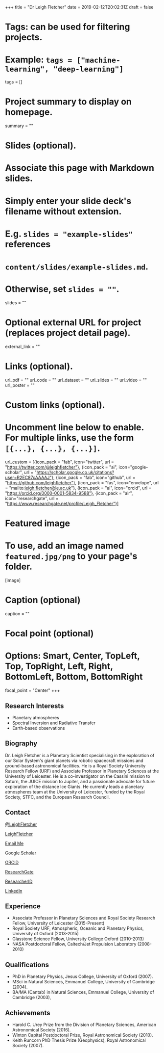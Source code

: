 +++
title = "Dr Leigh Fletcher"
date = 2019-02-12T20:02:31Z
draft = false

# Tags: can be used for filtering projects.
# Example: `tags = ["machine-learning", "deep-learning"]`
tags = []

# Project summary to display on homepage.
summary = ""

# Slides (optional).
#   Associate this page with Markdown slides.
#   Simply enter your slide deck's filename without extension.
#   E.g. `slides = "example-slides"` references
#   `content/slides/example-slides.md`.
#   Otherwise, set `slides = ""`.
slides = ""

# Optional external URL for project (replaces project detail page).
external_link = ""

# Links (optional).
url_pdf = ""
url_code = ""
url_dataset = ""
url_slides = ""
url_video = ""
url_poster = ""

# Custom links (optional).
#   Uncomment line below to enable. For multiple links, use the form `[{...}, {...}, {...}]`.
url_custom = [{icon_pack = "fab", icon="twitter", url = "https://twitter.com/@leighfletcher"},
	{icon_pack = "ai", icon="google-scholar", url = "https://scholar.google.co.uk/citations?user=R2EC87cAAAAJ"},
	{icon_pack = "fab", icon="github", url = "https://github.com/leighfletcher"},
	{icon_pack = "fas", icon="envelope", url = "mailto:leigh.fletcher@le.ac.uk"},
  {icon_pack = "ai", icon="orcid", url = "https://orcid.org/0000-0001-5834-9588"},
  {icon_pack = "air", icon="researchgate", url = "https://www.researchgate.net/profile/Leigh_Fletcher"}]


# Featured image
# To use, add an image named `featured.jpg/png` to your page's folder.
[image]
  # Caption (optional)
  caption = ""

  # Focal point (optional)
  # Options: Smart, Center, TopLeft, Top, TopRight, Left, Right, BottomLeft, Bottom, BottomRight
  focal_point = "Center"
+++

## Research Interests
* Planetary atmospheres
* Spectral Inversion and Radiative Transfer
* Earth-based observations

## Biography
Dr. Leigh Fletcher is a Planetary Scientist specialising in the exploration of our Solar System's giant planets via robotic spacecraft missions and ground-based astronomical facilities.  He is a Royal Society University Research Fellow (URF) and Associate Professor in Planetary Sciences at the University of Leicester.    He is a co-investigator on the Cassini mission to Saturn, the JUICE mission to Jupiter, and a passionate advocate for future exploration of the distance Ice Giants.  He currently leads a planetary atmospheres team at the University of Leicester, funded by the Royal Society, STFC, and the European Research
Council.

## Contact
<i class="fab fa-twitter"></i> [@LeighFletcher](https://twitter.com/leighfletcher)

<i class="fab fa-github"></i> [LeighFletcher](https://github.com/leighfletcher)

<i class="fas fa-envelope"></i>[Email Me](mailto:leigh.fletcher@le.ac.uk)

<i class="ai ai-google-scholar-square ai-1x"></i> [Google Scholar](https://scholar.google.co.uk/citations?user=R2EC87cAAAAJ)

<i class="ai ai-orcid-square ai-1x"></i> [ORCID](https://orcid.org/0000-0001-5834-9588)

<i class="ai ai-researchgate-square ai-1x"></i> [ResearchGate](https://www.researchgate.net/profile/Leigh_Fletcher)

<i class="ai ai-researcherid-square ai-1x"></i> [ResearcherID](http://www.researcherid.com/rid/D-6093-2011)

<i class="fab fa-linkedin"></i>
[LinkedIn](https://www.linkedin.com/in/leigh-fletcher-1085517)

## Experience
* Associate Professor in Planetary Sciences and Royal Society Research Fellow, University of Leicester (2015-Present)
* Royal Society URF, Atmospheric, Oceanic and Planetary Physics, University of Oxford (2013-2015)
* Glasstone Science Fellow, University College Oxford (2010-2013)
* NASA Postdoctoral Fellow, Caltech/Jet Propulsion Laboratory (2008-2010)

## Qualifications
* PhD in Planetary Physics, Jesus College, University of Oxford (2007).
* MSci in Natural Sciences, Emmanuel College, University of Cambridge (2004).
* BA/MA (Cantab) in Natural Sciences, Emmanuel College, University of Cambridge (2003),

## Achievements
* Harold C. Urey Prize from the Division of Planetary Sciences, American Astronomical Society (2016).
* Winton Capital Postdoctoral Prize, Royal Astronomical Society (2010).
* Keith Runcorn PhD Thesis Prize (Geophysics), Royal Astronomical Society (2007).
